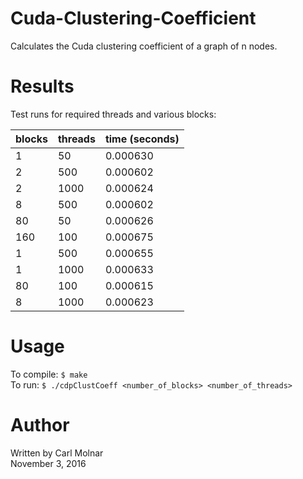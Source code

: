 # Cuda-Clustering-Coefficient
Calculates the Cuda clustering coefficient of a graph of n nodes.

# Results
Test runs for required threads and various blocks:

| blocks |threads | time (seconds) | 
|--------|--------|----------------|
| 1 | 50 | 0.000630 | 
|2		|500		|0.000602	| 
|2		|1000		|0.000624	| 
|8		|500		|0.000602	| 
|80		|50		|0.000626	| 
|160		|100		|0.000675	| 
|1		|500		|0.000655	| 
|1		|1000		|0.000633	| 
|80		|100		|0.000615	| 
|8		|1000		|0.000623	| 

# Usage
To compile: 	`$ make` <br/>
To run: 	    `$ ./cdpClustCoeff <number_of_blocks> <number_of_threads>`

# Author
Written by Carl Molnar <br/>
November 3, 2016
